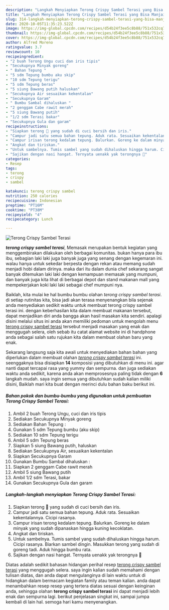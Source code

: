 ```yaml
---
description: "Langkah Menyiapkan Terong Crispy Sambel Terasi yang Bisa Manjain Lidah"
title: "Langkah Menyiapkan Terong Crispy Sambel Terasi yang Bisa Manjain Lidah"
slug: 314-langkah-menyiapkan-terong-crispy-sambel-terasi-yang-bisa-manjain-lidah
date: 2020-10-05T11:35:23.522Z
image: https://img-global.cpcdn.com/recipes/d54b24f3ee5c8b88/751x532cq70/terong-crispy-sambel-terasi-foto-resep-utama.jpg
thumbnail: https://img-global.cpcdn.com/recipes/d54b24f3ee5c8b88/751x532cq70/terong-crispy-sambel-terasi-foto-resep-utama.jpg
cover: https://img-global.cpcdn.com/recipes/d54b24f3ee5c8b88/751x532cq70/terong-crispy-sambel-terasi-foto-resep-utama.jpg
author: Alfred Moreno
ratingvalue: 3.7
reviewcount: 10
recipeingredient:
- "2 buah Terong Ungu cuci dan iris tipis"
- "Secukupnya Minyak goreng"
- " Bahan Tepung "
- "5 sdm Tepung bumbu aku skip"
- "10 sdm Tepung terigu"
- "5 sdm Tepung beras"
- "5 siung Bawang putih haluskan"
- "Secukupnya Air sesuaikan kekentalan"
- "Secukupnya Garam"
- " Bumbu Sambal dihaluskan "
- "2 genggam Cabe rawit merah"
- "5 siung Bawang putih"
- "1/2 sdm Terasi bakar"
- "Secukupnya Gula dan garam"
recipeinstructions:
- "Siapkan terong 🍆 yang sudah di cuci bersih dan iris."
- "Campur jadi satu semua bahan tepung. Aduk rata. Sesuaikan kekentalannya. Cicipi rasanya."
- "Campur irisan terong kedalam tepung. Balurkan. Goreng ke dalam minyak yang sudah dipanaskan hingga kuning kecoklatan."
- "Angkat dan tiriskan."
- "Untuk sambelnya. Tumis sambel yang sudah dihaluskan hingga harum. Cicipi rasanya. Biarkan sambel dingin. Masukkan terong yang sudah di goreng tadi. Aduk hingga bumbu rata."
- "Sajikan dengan nasi hangat. Ternyata uenakk yak terongnya 🙈"
categories:
- Resep
tags:
- terong
- crispy
- sambel

katakunci: terong crispy sambel 
nutrition: 250 calories
recipecuisine: Indonesian
preptime: "PT16M"
cooktime: "PT38M"
recipeyield: "4"
recipecategory: Lunch

---
```



![Terong Crispy Sambel Terasi](https://img-global.cpcdn.com/recipes/d54b24f3ee5c8b88/751x532cq70/terong-crispy-sambel-terasi-foto-resep-utama.jpg)

<b><i>terong crispy sambel terasi</i></b>, Memasak merupakan bentuk kegiatan yang menggembirakan dilakukan oleh berbagai komunitas. bukan hanya para ibu ibu, sebagian laki laki juga banyak juga yang senang dengan kegemaran ini. walau hanya untuk sekedar berpesta dengan rekan atau memang sudah menjadi hobi dalam dirinya. maka dari itu dalam dunia chef sekarang sangat banyak ditemukan laki laki dengan kemampuan memasak yang mumpuni, dan banyak juga kita lihat di berbagai depot dan stand makanan mall yang mempekerjakan koki laki laki sebagai chef mumpuni nya.



Baiklah, kita mulai ke hal bumbu bumbu olahan <i>terong crispy sambel terasi</i>. di setiap rutinitas kita, bisa jadi akan terasa menyenangkan bila sejenak anda menyediakan sedikit waktu untuk membuat terong crispy sambel terasi ini. dengan keberhasilan kita dalam membuat makanan tersebut, dapat menjadikan diri anda bangga akan hasil masakan kita sendiri. apalagi disini melalui situs ini anda akan memiliki pedoman untuk mengolah menu <u>terong crispy sambel terasi</u> tersebut menjadi masakan yang enak dan menggugah selera, oleh sebab itu catat alamat website ini di handphone anda sebagai salah satu rujukan kita dalam membuat olahan baru yang enak.


Sekarang langsung saja kita awali untuk menyediakan bahan bahan yang diperlukan dalam membuat olahan <u><i>terong crispy sambel terasi</i></u> ini. seenggaknya bisa disiapkan <b>14</b> komposisi yang dibutuhkan di menu ini. agar nanti dapat tercapai rasa yang yummy dan sempurna. dan juga sediakan waktu anda sedikit, karena anda akan memprosesnya paling tidak dengan <b>6</b> langkah mudah. saya ingin semua yang dibutuhkan sudah kalian miliki disini, Baiklah mari kita buat dengan merinci dulu bahan baku berikut ini.

<!--inarticleads1-->

##### Bahan pokok dan bumbu-bumbu yang digunakan untuk pembuatan Terong Crispy Sambel Terasi:

1. Ambil 2 buah Terong Ungu, cuci dan iris tipis
1. Sediakan Secukupnya Minyak goreng
1. Sediakan  Bahan Tepung :
1. Gunakan 5 sdm Tepung bumbu (aku skip)
1. Sediakan 10 sdm Tepung terigu
1. Ambil 5 sdm Tepung beras
1. Siapkan 5 siung Bawang putih, haluskan
1. Sediakan Secukupnya Air, sesuaikan kekentalan
1. Siapkan Secukupnya Garam
1. Gunakan  Bumbu Sambal dihaluskan :
1. Siapkan 2 genggam Cabe rawit merah
1. Ambil 5 siung Bawang putih
1. Ambil 1/2 sdm Terasi, bakar
1. Gunakan Secukupnya Gula dan garam




<!--inarticleads2-->

##### Langkah-langkah menyiapkan Terong Crispy Sambel Terasi:

1. Siapkan terong 🍆 yang sudah di cuci bersih dan iris.
1. Campur jadi satu semua bahan tepung. Aduk rata. Sesuaikan kekentalannya. Cicipi rasanya.
1. Campur irisan terong kedalam tepung. Balurkan. Goreng ke dalam minyak yang sudah dipanaskan hingga kuning kecoklatan.
1. Angkat dan tiriskan.
1. Untuk sambelnya. Tumis sambel yang sudah dihaluskan hingga harum. Cicipi rasanya. Biarkan sambel dingin. Masukkan terong yang sudah di goreng tadi. Aduk hingga bumbu rata.
1. Sajikan dengan nasi hangat. Ternyata uenakk yak terongnya 🙈




Diatas adalah sedikit bahasan hidangan perihal resep <u>terong crispy sambel terasi</u> yang menggugah selera. saya ingin kalian sudah memahami dengan tulisan diatas, dan anda dapat mengulanginya di lain waktu untuk di hidangkan dalam bermacam kegiatan family atau teman kalian. anda dapat menambahkan resep resep yang tertera diatas sesuai dengan keinginan anda, sehingga olahan <b>terong crispy sambel terasi</b> ini dapat menjadi lebih enak dan sempurna lagi. berikut penjelasan singkat ini, sampai jumpa kembali di lain hal. semoga hari kamu menyenangkan.
